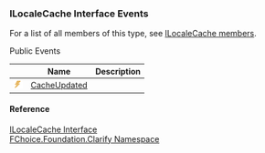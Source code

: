 ﻿### ILocaleCache Interface Events

For a list of all members of this type, see [ILocaleCache members](fcSDK~FChoice.Foundation.Clarify.ILocaleCache_members.md).

Public Events

|   | Name | Description |
| --- | --- | --- |
| ![ Event](dotnetimages/Event.png) | [CacheUpdated](fcSDK~FChoice.Foundation.Clarify.ILocaleCache~CacheUpdated_EV.md) |   |





#### Reference

[ILocaleCache Interface](fcSDK~FChoice.Foundation.Clarify.ILocaleCache.md)  
[FChoice.Foundation.Clarify Namespace](fcSDK~FChoice.Foundation.Clarify_namespace.md)